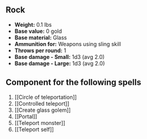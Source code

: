 ## Rock
- **Weight:** 0.1 lbs
- **Base value:** 0 gold
- **Base material:** Glass
- **Ammunition for:** Weapons using sling skill
- **Throws per round:** 1
- **Base damage - Small:** 1d3 (avg 2.0)
- **Base damage - Large:** 1d3 (avg 2.0)

## Component for the following spells

1. [[Circle of teleportation]]
2. [[Controlled teleport]]
3. [[Create glass golem]]
4. [[Portal]]
5. [[Teleport monster]]
6. [[Teleport self]]
